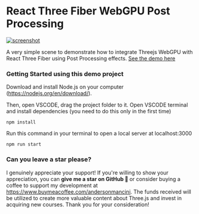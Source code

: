 # React Three Fiber WebGPU Post Processing

[![screenshot](https://r3f-webgpu-post-processing.vercel.app/social.jpg)](https://r3f-webgpu-post-processing.vercel.app/)

A very simple scene to demonstrate how to integrate Threejs WebGPU with React Three Fiber using Post Processing effects.
[See the demo here](https://r3f-webgpu-post-processing.vercel.app/)

### Getting Started using this demo project

Download and install Node.js on your computer (https://nodejs.org/en/download/).

Then, open VSCODE, drag the project folder to it. Open VSCODE terminal and install dependencies (you need to do this only in the first time)

```shell
npm install
```

Run this command in your terminal to open a local server at localhost:3000

```shell
npm run start
```

### Can you leave a star please?

I genuinely appreciate your support! If you're willing to show your appreciation, you can <strong>give me a star on GitHub 🎉 </strong>or consider buying a coffee to support my development at https://www.buymeacoffee.com/andersonmancini. The funds received will be utilized to create more valuable content about Three.js and invest in acquiring new courses. Thank you for your consideration!
